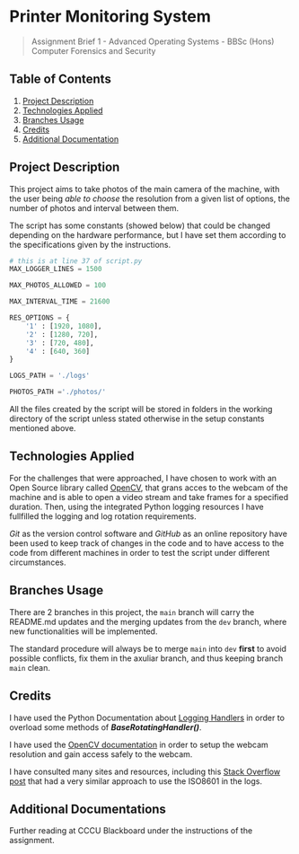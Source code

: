 # Printer Monitoring System

> Assignment Brief 1  - Advanced Operating Systems - BBSc (Hons) Computer Forensics and Security

## Table of Contents

1. [Project Description](#project-description)
2. [Technologies Applied](#technologies-applied)
3. [Branches Usage](#branches-usage)
4. [Credits](#credits)
5. [Additional Documentation](#additional-documentations)

## Project Description

This project aims to take photos of the main camera of the machine, with the user being _able to choose_ the resolution from a given list of options, the number of photos and interval between them.

The script has some constants (showed below) that could be changed depending on the hardware performance, but I have set them according to the specifications given by the instructions.

```python
# this is at line 37 of script.py
MAX_LOGGER_LINES = 1500

MAX_PHOTOS_ALLOWED = 100

MAX_INTERVAL_TIME = 21600

RES_OPTIONS = {
    '1' : [1920, 1080],
    '2' : [1280, 720],
    '3' : [720, 480],
    '4' : [640, 360]
}

LOGS_PATH = './logs'

PHOTOS_PATH ='./photos/'
```

All the files created by the script will be stored in folders in the working directory of the script unless stated otherwise in the setup constants mentioned above.

## Technologies Applied

For the challenges that were approached, I have chosen to work with an Open Source library called [OpenCV](https://docs.opencv.org/4.x/index.html), that grans acces to the webcam of the machine and is able to open a video stream and take frames for a specified duration. Then, using the integrated Python logging resources I have fullfilled the logging and log rotation requirements.

_Git_ as the version control software and _GitHub_ as an online repository have been used to keep track of changes in the code and to have access to the code from different machines in order to test the script under different circumstances.

## Branches Usage

There are 2 branches in this project, the `main` branch will carry the README.md updates and the merging updates from the `dev` branch, where new functionalities will be implemented.

The standard procedure will always be to merge `main` into `dev` **first** to avoid possible conflicts, fix them in the axuliar branch, and thus keeping branch `main` clean.

## Credits

I have used the Python Documentation about [Logging Handlers](https://docs.python.org/3/howto/logging.html#useful-handlers) in order to overload some methods of _**BaseRotatingHandler()**_.

I have used the [OpenCV documentation](https://docs.opencv.org/4.x/index.html) in order to setup the webcam resolution and gain access safely to the webcam.

I have consulted many sites and resources, including this [Stack Overflow post](https://stackoverflow.com/questions/63501504/python-logging-iso8601-timestamp-with-milliseconds-and-timezone-using-config-fi) that had a very similar approach to use the ISO8601 in the logs.

## Additional Documentations

Further reading at CCCU Blackboard under the instructions of the assignment.
